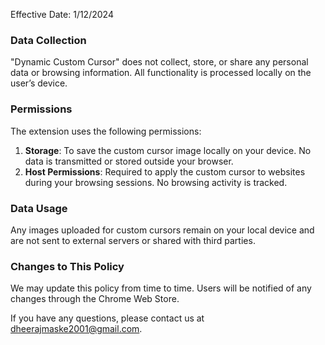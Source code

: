 Effective Date: 1/12/2024

### Data Collection
"Dynamic Custom Cursor" does not collect, store, or share any personal data or browsing information. All functionality is processed locally on the user’s device.

### Permissions
The extension uses the following permissions:
1. **Storage**: To save the custom cursor image locally on your device. No data is transmitted or stored outside your browser.
2. **Host Permissions**: Required to apply the custom cursor to websites during your browsing sessions. No browsing activity is tracked.

### Data Usage
Any images uploaded for custom cursors remain on your local device and are not sent to external servers or shared with third parties.

### Changes to This Policy
We may update this policy from time to time. Users will be notified of any changes through the Chrome Web Store.

If you have any questions, please contact us at dheerajmaske2001@gmail.com.
